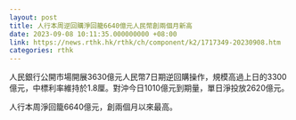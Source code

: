 ```yaml
---
layout: post
title: 人行本周逆回購淨回籠6640億元人民幣創兩個月新高
date: 2023-09-08 10:11:35.000000000 +08:00
link: https://news.rthk.hk/rthk/ch/component/k2/1717349-20230908.htm
categories: rthk
---
```


人民銀行公開市場開展3630億元人民幣7日期逆回購操作，規模高過上日的3300億元，中標利率維持於1.8厘。對沖今日1010億元到期量，單日淨投放2620億元。

人行本周淨回籠6640億元，創兩個月以來最高。
